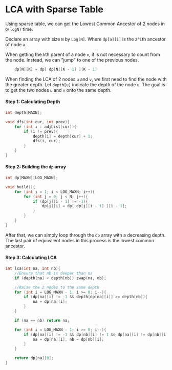 LCA with Sparse Table
======

Using sparse table, we can get the Lowest Common Ancestor of 2 nodes in `O(logN)` time. 

Declare an array with size `N` by `Log[N]`. Where `dp[a][i]` is the `2^i`th ancestor of node `a`.

When getting the `k`th parent of a node `n`, it is not necessary to count from the node. Instead, we can "jump" to one of the previous nodes. 

```cpp
	dp[N][K] = dp[ dp[N][K - 1] ][K - 1]
```

When finding the LCA of 2 nodes `u` and `v`, we first need to find the node with the greater depth. Let `depth[u]` indicate the depth of the node `u`. The goal is to get the two nodes `u` and `v` onto the same depth.

#### Step 1: Calculating Depth
```cpp
int depth[MAXN];

void dfs(int cur, int prev){
	for (int i : adjList[cur]){
		if (i != prev){
			depth[i] = depth[cur] + 1;
			dfs(i, cur);
		}
	}
}
```

#### Step 2: Building the `dp` array
```cpp
int dp[MAXN][LOG_MAXN];

void build(){
	for (int i = 1; i < LOG_MAXN; i++){
		for (int j = 0; j < N; j++){
			if (dp[j][i - 1] != -1){
				dp[j][i] = dp[ dp[j][i - 1] ][i - 1];
			}
		}
	}
}
```

After that, we can simply loop through the `dp` array with a decreasing depth. The last pair of equivalent nodes in this process is the lowest common ancestor. 

#### Step 3: Calculating LCA

```cpp
int lca(int na, int nb){
	//Ensure that nb is deeper than na
	if (depth[na] < depth[nb]) swap(na, nb);

	//Raise the 2 nodes to the same depth
	for (int i = LOG_MAXN - 1; i >= 0; i--){
		if (dp[na][i] != -1 && depth[dp[na][i]] >= depth[nb]){
			na = dp[na][i];
		}
	}

	if (na == nb) return na;

	for (int i = LOG_MAXN - 1; i >= 0; i--){
		if (dp[na][i] != -1 && dp[nb][i] != 1 && dp[na][i] != dp[nb][i]){
			na = dp[na][i], nb = dp[nb][i];
		}
	}

	return dp[na][0];
}
```


